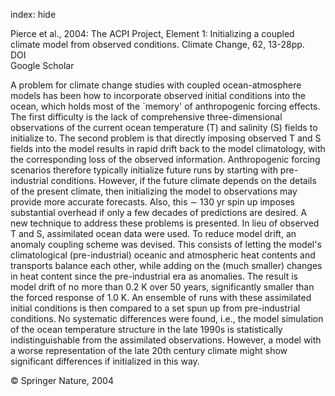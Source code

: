 index: hide

<div class="Citation">

  <div class="Citation-body">
    <div class="Citation-text">Pierce et al., 2004: The ACPI Project, Element 1: Initializing a coupled climate model from observed conditions. <span class="Article-journal">Climate Change, </span><span class="Article-volume">62, </span>13-28pp.</div>
    <div class="Citation-links">
      <div class="CitationLink" data-href="https://doi.org/10.1023/b:clim.0000013676.42672.23">
        <div class="CitationLink-icon CitationLink-Doi"></div>
        <div class="CitationLink-text">DOI</div>
      </div>
      <div class="CitationLink" data-href="https://scholar.google.com/scholar?q=10.1023/b:clim.0000013676.42672.23">
        <div class="CitationLink-icon CitationLink-Scholar"></div>
        <div class="CitationLink-text">Google Scholar</div>
      </div>
    </div>
  </div>
</div>

A problem for climate change studies with coupled ocean-atmosphere models has been how to incorporate observed initial conditions into the ocean, which holds most of the `memory' of anthropogenic forcing effects. The first difficulty is the lack of comprehensive three-dimensional observations of the current ocean temperature (T) and salinity (S) fields to initialize to. The second problem is that directly imposing observed T and S fields into the model results in rapid drift back to the model climatology, with the corresponding loss of the observed information. Anthropogenic forcing scenarios therefore typically initialize future runs by starting with pre-industrial conditions. However, if the future climate depends on the details of the present climate, then initializing the model to observations may provide more accurate forecasts. Also, this ∼ 130 yr spin up imposes substantial overhead if only a few decades of predictions are desired. A new technique to address these problems is presented. In lieu of observed T and S, assimilated ocean data were used. To reduce model drift, an anomaly coupling scheme was devised. This consists of letting the model's climatological (pre-industrial) oceanic and atmospheric heat contents and transports balance each other, while adding on the (much smaller) changes in heat content since the pre-industrial era as anomalies. The result is model drift of no more than 0.2 K over 50 years, significantly smaller than the forced response of 1.0 K. An ensemble of runs with these assimilated initial conditions is then compared to a set spun up from pre-industrial conditions. No systematic differences were found, i.e., the model simulation of the ocean temperature structure in the late 1990s is statistically indistinguishable from the assimilated observations. However, a model with a worse representation of the late 20th century climate might show significant differences if initialized in this way.

<div class="Citation-copy">
&copy; Springer Nature, 2004
</div>